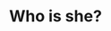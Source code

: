 ---
title: "Who is she?"
description: "She's a total bad bitch who will totally get attached to you"
# 1. To ensure Netlify triggers a build on our exampleSite instance, we need to change a file in the exampleSite directory.
theme_version: '2.8.2'
cascade:
 #featured_image: '/images/gohugo-default-sample-hero-image.jpg'

menu:
  main
---